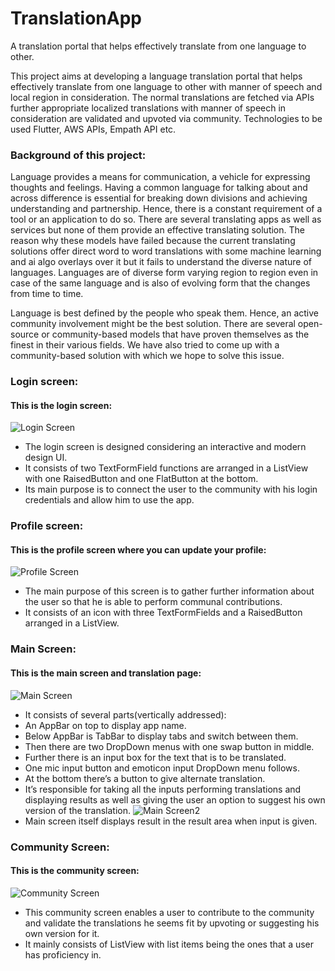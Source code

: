 # TranslationApp

A translation portal that helps effectively translate from one language to other.

This project aims at developing a language translation portal that helps effectively translate from one language to other with manner of speech and local region in consideration. The normal translations are fetched via APIs further appropriate localized translations with manner of speech in consideration are validated and upvoted via community. Technologies to be used Flutter, AWS APIs, Empath API etc.  

### Background of this project:

Language provides a means for communication, a vehicle for expressing thoughts and feelings. Having a common language for talking about and across difference is essential for breaking down divisions and achieving understanding and partnership. Hence, there is a constant requirement of a tool or an application to do so. There are several translating apps as well as services but none of them provide an effective translating solution. The reason why these models have failed because the current translating solutions offer direct word to word translations with some machine learning and ai algo overlays over it but it fails to understand the diverse nature of languages. Languages are of diverse form varying region to region even in case of the same language and is also of evolving form that the changes from time to time. 

Language is best defined by the people who speak them. Hence, an active community involvement might be the best solution. There are several open-source or community-based models that have proven themselves as the finest in their various fields. We have also tried to come up with a community-based solution with which we hope to solve this issue.

### Login screen:
#### This is the login screen:
![Login Screen](/sample/login_screen.JPG)
* The login screen is designed considering an interactive and modern design UI.
* It consists of two TextFormField functions are arranged in a ListView with one RaisedButton and one FlatButton at the     bottom.
* Its main purpose is to connect the user to the community with his login credentials and allow him to use the app.

### Profile screen: 
#### This is the profile screen where you can update your profile:
![Profile Screen](/sample/profile_screen.JPG)
* The main purpose of this screen is to gather further information about the user so that he is able to perform communal contributions.
* It consists of an icon with three TextFormFields and a RaisedButton arranged in a ListView.
### Main Screen:
#### This is the main screen and translation page:
![Main Screen](/sample/main_screen.JPG)
* It consists of several parts(vertically addressed):
* An AppBar on top to display app name.
* Below AppBar is TabBar to display tabs and switch between them.
* Then there are two DropDown menus with one swap button in middle.
* Further there is an input box for the text that is to be translated.
* One mic input button and emoticon input DropDown menu follows.
* At the bottom there’s a button to give alternate translation.
* It’s responsible for taking all the inputs performing translations and displaying results as well as giving the user an option to suggest his own version of the translation.
![Main Screen2](/sample/main_screen2.JPG)
* Main screen itself displays result in the result area when input is given.
### Community Screen:
#### This is the community screen:
![Community Screen](/sample/community_screen.JPG)
* This community screen enables a user to contribute to the community and validate the translations he seems fit by upvoting or suggesting his own version for it.
* It mainly consists of ListView with list items being the ones that a user has proficiency in.


